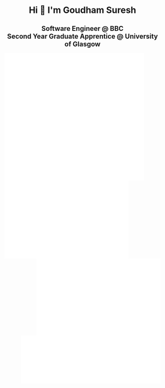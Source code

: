 <h1 align="center">Hi 👋 I'm Goudham Suresh</h1>
<h2 align="center">Software Engineer @ BBC <br> Second Year Graduate Apprentice @ University of Glasgow</h3>

<img align="left" src="/introduction.svg" alt="Introduction" width="450">
<img align="left" src="/achievements.svg" alt="Achievements" width="400">
<img align="right" src="/recent-activity.svg" alt="Recent Activity" width="400">
<img align="right" src="/most-used-langs.svg" alt="Most Used Languages" width="450">
